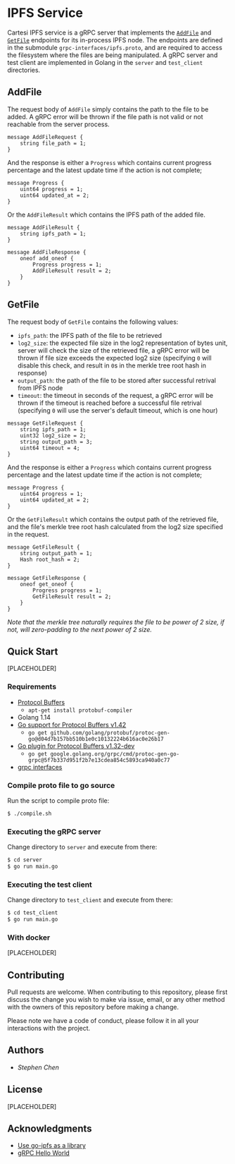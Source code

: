 # IPFS Service

Cartesi IPFS service is a gRPC server that implements the [`AddFile`](#addfile) and [`GetFile`](#getfile) endpoints for its in-process IPFS node. The endpoints are defined in the submodule `grpc-interfaces/ipfs.proto`, and are required to access the filesystem where the files are being manipulated. A gRPC server and test client are implemented in Golang in the `server` and `test_client` directories.

## AddFile

The request body of `AddFile` simply contains the path to the file to be added. A gRPC error will be thrown if the file path is not valid or not reachable from the server process.
```
message AddFileRequest {
    string file_path = 1;
}
```
And the response is either a `Progress` which contains current progress percentage and the latest update time if the action is not complete;
```
message Progress {
    uint64 progress = 1;
    uint64 updated_at = 2;
}
```
Or the `AddFileResult` which contains the IPFS path of the added file.
```
message AddFileResult {
    string ipfs_path = 1;
}
```
```
message AddFileResponse {
    oneof add_oneof {
        Progress progress = 1;
        AddFileResult result = 2;
    }
}
```

## GetFile

The request body of `GetFile` contains the following values:
- `ipfs_path`: the IPFS path of the file to be retrieved
- `log2_size`: the expected file size in the log2 representation of bytes unit, server will check the size of the retrieved file, a gRPC error will be thrown if file size exceeds the expected log2 size (specifying `0` will disable this check, and result in `0`s in the merkle tree root hash in response)
- `output_path`: the path of the file to be stored after successful retrival from IPFS node
- `timeout`: the timeout in seconds of the request, a gRPC error will be thrown if the timeout is reached before a successful file retrival (specifying `0` will use the server's default timeout, which is one hour)
```
message GetFileRequest {
    string ipfs_path = 1;
    uint32 log2_size = 2;
    string output_path = 3;
    uint64 timeout = 4;
}
```
And the response is either a `Progress` which contains current progress percentage and the latest update time if the action is not complete;
```
message Progress {
    uint64 progress = 1;
    uint64 updated_at = 2;
}
```
Or the `GetFileResult` which contains the output path of the retrieved file, and the file's merkle tree root hash calculated from the log2 size specified in the request.
```
message GetFileResult {
    string output_path = 1;
    Hash root_hash = 2;
}
```
```
message GetFileResponse {
    oneof get_oneof {
        Progress progress = 1;
        GetFileResult result = 2;
    }
}
```

*Note that the merkle tree naturally requires the file to be power of 2 size, if not, will zero-padding to the next power of 2 size.*

## Quick Start

[PLACEHOLDER]

### Requirements

- [Protocol Buffers](https://github.com/protocolbuffers/protobuf)
  - `apt-get install protobuf-compiler`
- Golang 1.14
- [Go support for Protocol Buffers v1.42](https://github.com/golang/protobuf/tree/master/protoc-gen-go)
  - `go get github.com/golang/protobuf/protoc-gen-go@d04d7b157bb510b1e0c10132224b616ac0e26b17`
- [Go plugin for Protocol Buffers v1.32-dev](https://github.com/grpc/grpc-go/tree/master/cmd/protoc-gen-go-grpc)
  - `go get google.golang.org/grpc/cmd/protoc-gen-go-grpc@5f7b337d951f2b7e13cdea854c5893ca940a0c77`
- [grpc interfaces](https://github.com/cartesi/grpc-interfaces)

### Compile proto file to go source

Run the script to compile proto file:
```bash
$ ./compile.sh
```

### Executing the gRPC server

Change directory to `server` and execute from there:
```bash
$ cd server
$ go run main.go
```

### Executing the test client

Change directory to `test_client` and execute from there:
```bash
$ cd test_client
$ go run main.go
```

### With docker

[PLACEHOLDER]

## Contributing

Pull requests are welcome. When contributing to this repository, please first discuss the change you wish to make via issue, email, or any other method with the owners of this repository before making a change.

Please note we have a code of conduct, please follow it in all your interactions with the project.

## Authors

* *Stephen Chen*

## License

[PLACEHOLDER]

## Acknowledgments

- [Use go-ipfs as a library](https://github.com/ipfs/go-ipfs/tree/master/docs/examples/go-ipfs-as-a-library)
- [gRPC Hello World](https://github.com/grpc/grpc-go/tree/master/examples/helloworld)
